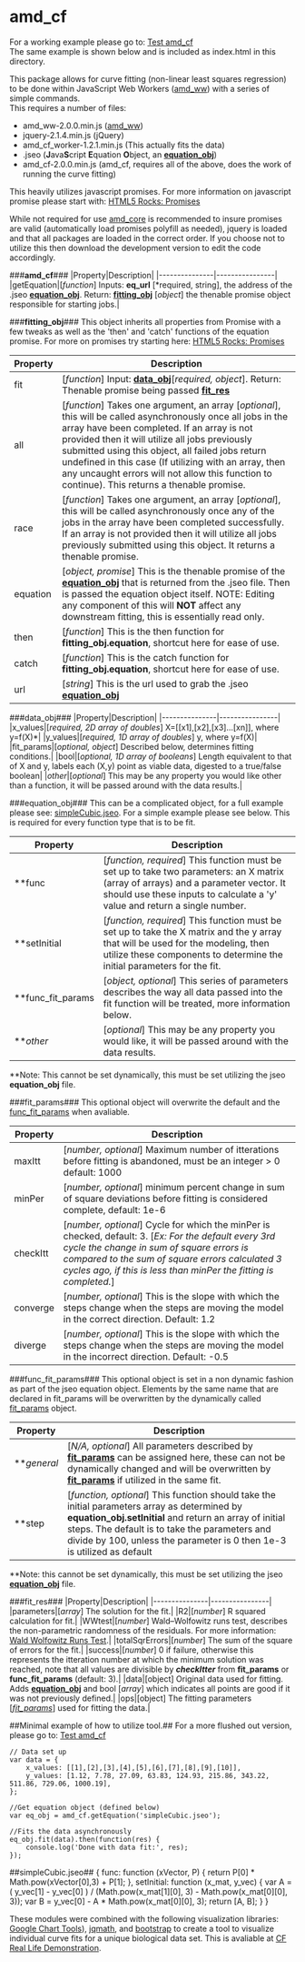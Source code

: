 # amd_cf

For a working example please go to: <a href="https://alexdussaq.info/amd_cf/">Test amd_cf</a><br />
The same example is shown below and is included as index.html in this directory.

This package allows for curve fitting (non-linear least squares regression) to be done within JavaScript Web Workers (<a href="https://github.com/adussaq/amd_ww">amd_ww</a>) with a series of simple commands. <br />This requires a number of files:
* amd_ww-2.0.0.min.js (<a href="https://github.com/adussaq/amd_ww">amd_ww</a>)
* jquery-2.1.4.min.js (jQuery)
* amd_cf_worker-1.2.1.min.js (This actually fits the data)
* .jseo (**J**ava**S**cript **E**quation **O**bject, an <a href="https://github.com/adussaq/amd_cf#equation_obj">**equation_obj**</a>)
* amd_cf-2.0.0.min.js (amd_cf, requires all of the above, does the work of running the curve fitting)

This heavily utilizes javascript promises. For more information on javascript promise please start with: <a href="http://www.html5rocks.com/en/tutorials/es6/promises/">HTML5 Rocks: Promises</a>

While not required for use <a href="https://github.com/adussaq/amd_core">amd_core</a> is recommended to insure promises are valid (automatically load promises polyfill as needed), jquery is loaded and that all packages are loaded in the correct order. If you choose not to utilize this then download the development version to edit the code accordingly.

###**amd_cf**###
|Property|Description|
|---------------|----------------|
|getEquation|[*function*] Inputs: **eq_url** [*required, string], the address of the .jseo <a href="https://github.com/adussaq/amd_cf#equation_obj">__equation_obj__</a>.  Return: <a href="https://github.com/adussaq/amd_cf#fitting_obj">__fitting_obj__</a> [*object*] the thenable promise object responsible for starting jobs.|


###**fitting_obj**###
This object inherits all properties from Promise with a few tweaks as well as the 'then' and 'catch' functions of the equation promise. For more on promises try starting here: <a href="http://www.html5rocks.com/en/tutorials/es6/promises/">HTML5 Rocks: Promises</a>

|Property|Description|
|---------------|----------------|
|fit|[*function*] Input: <a href="https://github.com/adussaq/amd_cf#data_obj">**data_obj**</a>[*required, object*]. Return: Thenable promise being passed <a href="https://github.com/adussaq/amd_cf#fit_res">**fit_res**</a>|
|all|[*function*] Takes one argument, an array [*optional*], this will be called asynchronously once all jobs in the array have been completed. If an array is not provided then it will utilize all jobs previously submitted using this object, all failed jobs return undefined in this case (If utilizing with an array, then any uncaught errors will not allow this function to continue). This returns a thenable promise.|
|race|[*function*] Takes one argument, an array [*optional*], this will be called asynchronously once any of the jobs in the array have been completed successfully. If an array is not provided then it will utilize all jobs previously submitted using this object. It returns a thenable promise. |
|equation|[*object, promise*] This is the thenable promise of the <a href="https://github.com/adussaq/amd_cf#equation_obj">__equation_obj__</a> that is returned from the .jseo file. Then is passed the equation object itself. NOTE: Editing any component of this will **NOT** affect any downstream fitting, this is essentially read only.|
|then|[*function*] This is the then function for **fitting_obj.equation**, shortcut here for ease of use.|
|catch|[*function*] This is the catch function for **fitting_obj.equation**, shortcut here for ease of use.|
|url|[*string*] This is the url used to grab the .jseo <a href="https://github.com/adussaq/amd_cf#equation_obj">__equation_obj__</a>|

###data_obj###
|Property|Description|
|---------------|----------------|
|x_values|[*required, 2D array of doubles*] X=[[x1],[x2],[x3]...[xn]], where y=f(X)*|
|y_values|[*required, 1D array of doubles*] y, where y=f(X)|
|fit_params|[*optional, object*] Described below, determines fitting conditions.|
|bool|[*optional, 1D array of booleans*] Length equivalent to that of X and y, labels each (X,y) point as viable data, digested to a true/false boolean|
|_other_|[*optional*] This may be any property you would like other than a function, it will be passed around with the data results.|

###equation_obj###
This can be a complicated object, for a full example please see: <a href="https://github.com/adussaq/amd_cf/blob/gh-pages/simpleCubic.jseo">simpleCubic.jseo</a>. For a simple example please see below. This is required for every function type that is to be fit.

|Property|Description|
|---------------|----------------|
|**func|[*function, required*] This function must be set up to take two parameters: an X matrix (array of arrays) and a parameter vector. It should use these inputs to calculate a 'y' value and return a single number.|
|**setInitial|[*function, required*] This function must be set up to take the X matrix and the y array that will be used for the modeling, then utilize these components to determine the initial parameters for the fit.|
|**func_fit_params|[*object, optional*] This series of parameters describes the way all data passed into the fit function will be treated, more information below.|
|**_other_|[*optional*] This may be any property you would like, it will be passed around with the data results.|

**Note: This cannot be set dynamically, this must be set utilizing the jseo __equation_obj__ file.

###fit_params###
This optional object will overwrite the default and the <a href="https://github.com/adussaq/amd_cf#func_fit_params">func_fit_params</a> when avaliable.

|Property|Description|
|---------------|----------------|
|maxItt|[*number, optional*] Maximum number of itterations before fitting is abandoned, must be an integer > 0 default: 1000|
|minPer|[*number, optional*] minimum percent change in sum of square deviations before fitting is considered complete, default: 1e-6|
|checkItt|[*number, optional*] Cycle for which the minPer is checked, default: 3. [*Ex: For the default every 3rd cycle the change in sum of square errors is compared to the sum of square errors calculated 3 cycles ago, if this is less than minPer the fitting is completed.*]|
|converge|[*number, optional*] This is the slope with which the steps change when the steps are moving the model in the correct direction. Default: 1.2|
|diverge|[*number, optional*] This is the slope with which the steps change when the steps are moving the model in the incorrect direction. Default: -0.5|

###func_fit_params###
This optional object is set in a non dynamic fashion as part of the jseo equation object. Elements by the same name that are declared in fit_params will be overwritten by the dynamically called <a href="https://github.com/adussaq/amd_cf#fit_params">fit_params</a> object.

|Property|Description|
|---------------|----------------|
|**_general_|[*N/A, optional*] All parameters described by <a href="https://github.com/adussaq/amd_cf# ">__fit_params__</a> can be assigned here, these can not be dynamically changed and will be overwritten by <a href="https://github.com/adussaq/amd_cf#fit_params">__fit_params__</a> if utilized in the same fit.|
|**step|[*function, optional*] This function should take the initial parameters array as determined by **equation_obj.setInitial** and return an array of initial steps. The default is to take the parameters and divide by 100, unless the parameter is 0 then 1e-3 is utilized as default|

**Note: this cannot be set dynamically, this must be set utilizing the jseo <a href="https://github.com/adussaq/amd_cf#equation_obj">__equation_obj__</a> file.

###fit_res###
|Property|Description|
|---------------|----------------|
|parameters|[*array*] The solution for the fit.|
|R2|[*number*] R squared calculation for fit.|
|WWtest|[*number*] Wald–Wolfowitz runs test, describes the non-parametric randomness of the residuals. For more information: <a href="https://en.wikipedia.org/wiki/Wald%E2%80%93Wolfowitz_runs_test.">Wald Wolfowitz Runs Test</a>.|
|totalSqrErrors|[*number*] The sum of the square of errors for the fit.|
|success|[*number*] 0 if failure, otherwise this represents the itteration number at which the minimum solution was reached, note that all values are divisible by __*checkItter*__ from __fit_params__ or __func_fit_params__ (default: 3).|
|data|[object] Original data used for fitting. Adds <a href="https://github.com/adussaq/amd_cf#equation_obj">__equation_obj__</a> and bool [*array*] which indicates all points are good if it was not previously defined.|
|ops|[object] The fitting parameters [*<a href="https://github.com/adussaq/amd_cf#fit_params">fit_params</a>*] used for fitting the data.|


##Minimal example of how to utilize tool.##
For a more flushed out version, please go to: <a href="https://alexdussaq.info/amd_cf/">Test amd_cf</a>

    // Data set up
    var data = {
        x_values: [[1],[2],[3],[4],[5],[6],[7],[8],[9],[10]],
        y_values: [1.12, 7.78, 27.09, 63.83, 124.93, 215.86, 343.22, 511.86, 729.06, 1000.19],
    };

    //Get equation object (defined below)
    var eq_obj = amd_cf.getEquation('simpleCubic.jseo');

    //Fits the data asynchronously
    eq_obj.fit(data).then(function(res) {
        console.log('Done with data fit:', res);
    });

##simpleCubic.jseo##
    {
        func: function (xVector, P) {
            return P[0] * Math.pow(xVector[0],3) + P[1];
        },
        setInitial: function (x_mat, y_vec) {
            var A = ( y_vec[1] - y_vec[0] ) / (Math.pow(x_mat[1][0], 3) - Math.pow(x_mat[0][0], 3));
            var B = y_vec[0] - A * Math.pow(x_mat[0][0], 3);
            return [A, B];
        }
    }

These modules were combined with the following visualization libraries:  <a href="https://developers.google.com/chart/">Google Chart Tools</a>), <a href="http://mathscribe.com/author/jqmath.html">jqmath</a>, and <a href="http://getbootstrap.com/">bootstrap</a> to create a tool to visualize individual curve fits for a unique biological data set. This is avaliable at <a href="http://kinome.github.io/demo-cf/#model">CF Real Life Demonstration</a>.
